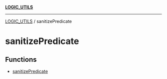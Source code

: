 [**LOGIC_UTILS**](../README.md)

***

[LOGIC_UTILS](../README.md) / sanitizePredicate

# sanitizePredicate

## Functions

- [sanitizePredicate](functions/sanitizePredicate.md)
